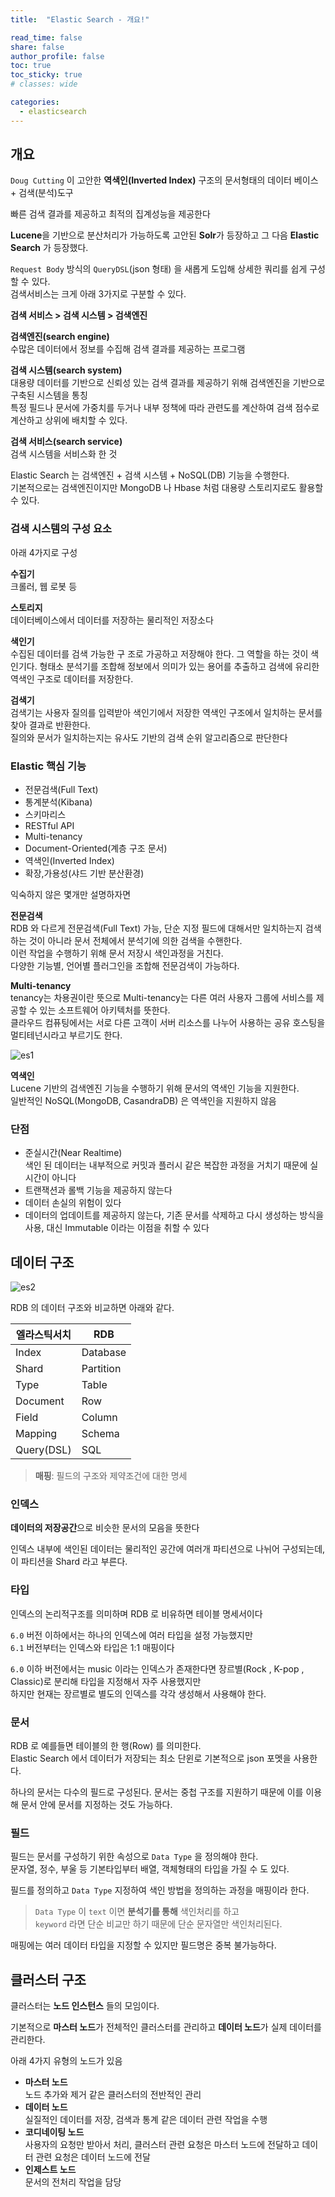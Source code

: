 ```yaml
---
title:  "Elastic Search - 개요!"

read_time: false
share: false
author_profile: false
toc: true
toc_sticky: true
# classes: wide

categories:
  - elasticsearch
---
```


## 개요

`Doug Cutting` 이 고안한 **역색인(Inverted Index)** 구조의 문서형태의 데이터 베이스 + 검색(분석)도구  

빠른 검색 결과를 제공하고 최적의 집계성능을 제공한다  

**Lucene**을 기반으로 분산처리가 가능하도록 고안된 **Solr**가 등장하고 그 다음 **Elastic Search** 가 등장했다.  

`Request Body` 방식의 `QueryDSL`(json 형태) 을 새롭게 도입해 상세한 쿼리를 쉽게 구성할 수 있다.  
검색서비스는 크게 아래 3가지로 구분할 수 있다.  

**검색 서비스 > 검색 시스템 > 검색엔진**  

**검색엔진(search engine)**  
수많은 데이터에서 정보를 수집해 검색 결과를 제공하는 프로그램

**검색 시스템(search system)**  
대용량 데이터를 기반으로 신뢰성 있는 검색 결과를 제공하기 위해 검색엔진을 기반으로 구축된 시스템을 통칭  
특정 필드나 문서에 가중치를 두거나 내부 정책에 따라 관련도를 계산하여 검색 점수로 계산하고 상위에 배치할 수 있다.  

**검색 서비스(search service)**  
검색 시스템을 서비스화 한 것  

Elastic Search 는 검색엔진 + 검색 시스템 + NoSQL(DB) 기능을 수행한다.  
기본적으로는 검색엔진이지만 MongoDB 나 Hbase 처럼 대용량 스토리지로도 활용할 수 있다.  

### 검색 시스템의 구성 요소

아래 4가지로 구성

**수집기**  
크롤러, 웹 로봇 등  

**스토리지**  
데이터베이스에서 데이터를 저장하는 물리적인 저장소다

**색인기**  
수집된 데이터를 검색 가능한 구 조로 가공하고 저장해야 한다. 그 역할을 하는 것이 색인기다.
형태소 분석기를 조합해 정보에서 의미가 있는 용어를 추출하고 검색에 유리한 역색인 구조로 데이터를 저장한다.

**검색기**  
검색기는 사용자 질의를 입력받아 색인기에서 저장한 역색인 구조에서 일치하는 문서를 찾아 결과로 반환한다.  
질의와 문서가 일치하는지는 유사도 기반의 검색 순위 알고리즘으로 판단한다

### Elastic 핵심 기능  

- 전문검색(Full Text)  
- 통계분석(Kibana)  
- 스키마리스  
- RESTful API  
- Multi-tenancy  
- Document-Oriented(계층 구조 문서)  
- 역색인(Inverted Index)  
- 확장,가용성(샤드 기반 분산환경)  

익숙하지 않은 몇개만 설명하자면  

**전문검색**  
RDB 와 다르게 전문검색(Full Text) 가능, 단순 지정 필드에 대해서만 일치하는지 검색하는 것이 아니라 문서 전체에서 분석기에 의한 검색을 수핸한다.  
이런 작업을 수행하기 위해 문서 저장시 색인과정을 거친다.  
다양한 기능별, 언어별 플러그인을 조합해 전문검색이 가능하다.  

**Multi-tenancy**  
tenancy는 차용권이란 뜻으로 Multi-tenancy는 다른 여러 사용자 그룹에 서비스를 제공할 수 있는 소프트웨어 아키텍처를 뜻한다.  
클라우드 컴퓨팅에서는 서로 다른 고객이 서버 리소스를 나누어 사용하는 공유 호스팅을 멀티테넌시라고 부르기도 한다.  

![es1](/assets/elastic-search/es1.png)  

**역색인**  
Lucene 기반의 검색엔진 기능을 수행하기 위해 문서의 역색인 기능을 지원한다.  
일반적인 NoSQL(MongoDB, CasandraDB) 은 역색인을 지원하지 않음  

### 단점  

- 준실시간(Near Realtime)  
  색인 된 데이터는 내부적으로 커밋과 플러시 같은 복잡한 과정을 거치기 때문에 실시간이 아니다  
- 트랜잭션과 롤백 기능을 제공하지 않는다  
- 데이터 손실의 위험이 있다  
- 데이터의 업데이트를 제공하지 않는다, 기존 문서를 삭제하고 다시 생성하는 방식을 사용, 대신 Immutable 이라는 이점을 취할 수 있다  

## 데이터 구조  

![es2](/assets/elastic-search/es2.png)  

RDB 의 데이터 구조와 비교하면 아래와 같다.  

| 엘라스틱서치 | RDB       |
| ------------ | --------- |
| Index        | Database  |
| Shard        | Partition |
| Type         | Table     |
| Document     | Row       |
| Field        | Column    |
| Mapping      | Schema    |
| Query(DSL)   | SQL       |

> **매핑**: 필드의 구조와 제약조건에 대한 명세  

### 인덱스  

**데이터의 저장공간**으로 비슷한 문서의 모음을 뜻한다

인덱스 내부에 색인된 데이터는 물리적인 공간에 여러개 파티션으로 나뉘어 구성되는데,  
이 파티션을 Shard 라고 부른다.  

### 타입

인덱스의 논리적구조를 의미하며 RDB 로 비유하면 테이블 명세서이다  

`6.0` 버전 이하에서는 하나의 인덱스에 여러 타입을 설정 가능했지만  
`6.1` 버전부터는 인덱스와 타입은 1:1 매핑이다  

`6.0` 이하 버전에서는 music 이라는 인덱스가 존재한다면 장르별(Rock , K-pop , Classic)로 분리해 타입을 지정해서 자주 사용했지만  
하지만 현재는 장르별로 별도의 인덱스를 각각 생성해서 사용해야 한다.  

### 문서

RDB 로 예를들면 테이블의 한 행(Row) 를 의미한다.  
Elastic Search 에서 데이터가 저장되는 최소 단윈로 기본적으로 json 포멧을 사용한다.  

하나의 문서는 다수의 필드로 구성된다. 문서는 중첩 구조를 지원하기 때문에 이를 이용해 문서 안에 문서를 지정하는 것도 가능하다.  

### 필드  

필드는 문서를 구성하기 위한 속성으로 `Data Type` 을 정의해야 한다.  
문자열, 정수, 부울 등 기본타입부터 배열, 객체형태의 타입을 가질 수 도 있다.  

필드를 정의하고 `Data Type` 지정하여 색인 방법을 정의하는 과정을 매핑이라 한다.  

> `Data Type` 이 `text` 이면 **분석기를 통해** 색인처리를 하고  
> `keyword` 라면 단순 비교만 하기 때문에 단순 문자열만 색인처리된다.  

매핑에는 여러 데이터 타입을 지정할 수 있지만 필드명은 중복 불가능하다.  

## 클러스터 구조  

클러스터는 **노드 인스턴스** 들의 모임이다.  

기본적으로 **마스터 노드**가 전체적인 클러스터를 관리하고 **데이터 노드**가 실제 데이터를 관리한다.  

아래 4가지 유형의 노드가 있음  

- **마스터 노드**  
  노드 추가와 제거 같은 클러스터의 전반적인 관리  
- **데이터 노드**  
  실질적인 데이터를 저장, 검색과 통계 같은 데이터 관련 작업을 수행  
- **코디네이팅 노드**  
  사용자의 요청만 받아서 처리, 클러스터 관련 요청은 마스터 노드에 전달하고 데이터 관련 요청은 데이터 노드에 전달  
- **인제스트 노드**  
  문서의 전처리 작업을 담당  
